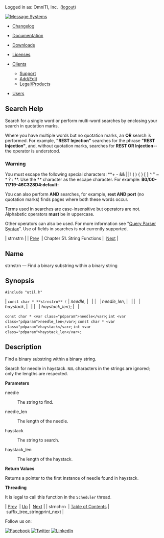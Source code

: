 Logged in as: OmniTI, Inc.  ([logout](https://support.messagesystems.com/logout.php))

[![Message Systems](https://support.messagesystems.com/images/ms-white205.png)](https://support.messagesystems.com/start.php) 

*   [Changelog](https://support.messagesystems.com/start.php?show=changelog)
*   [Documentation](https://support.messagesystems.com/docs/)
*   [Downloads](https://support.messagesystems.com/start.php)

*   [Licenses](https://support.messagesystems.com/license_summary.php)
*   <a href="">Clients</a>
    *   [Support](https://support.messagesystems.com/cs.php)
    *   [Add/Edit](https://support.messagesystems.com/edit_client.php)
    *   [Legal/Products](https://support.messagesystems.com/edit_products.php)
*   [Users](https://support.messagesystems.com/edit_customer.php)

## Search Help

Search for a single word or perform multi-word searches by enclosing your search in quotation marks.

Where you have multiple words but no quotation marks, an **OR** search is performed. For example, **"REST Injection"** searches for the phrase **"REST Injection"**, and, without quotation marks, searches for **REST OR Injection**--the operator is understood.

### Warning

You must escape the following special characters: **+ - && || ! ( ) { } [ ] ^ " ~ * ? : \**. Use the **\** character as the escape character. For example: **B0/00-11719-46C328D4\:default\:**

You can also perform **AND** searches, for example, **rest AND port** (no quotation marks) finds pages where both these words occur.

Terms used in searches are case-insensitive but operators are not. Alphabetic operators **must** be in uppercase.

Other operators can also be used. For more information see "[Query Parser Syntax](https://lucene.apache.org/core/old_versioned_docs/versions/3_0_0/queryparsersyntax.html)". Use of fields in searches is not currently supported.

| strnstrn |
| [Prev](apis.strnchrn.php)  | Chapter 51. String Functions |  [Next](apis.suffix_tree_stringprint_next.php) |

<a name="apis.strnstrn"></a>
## Name

strnstrn — Find a binary substring within a binary string

## Synopsis

`#include "util.h"`

| `const char * **strnstrn** (` | <var class="pdparam">needle</var>, |   |
|   | <var class="pdparam">needle_len</var>, |   |
|   | <var class="pdparam">haystack</var>, |   |
|   | <var class="pdparam">haystack_len</var>`)`; |   |

`const char * <var class="pdparam">needle</var>`;
`int <var class="pdparam">needle_len</var>`;
`const char * <var class="pdparam">haystack</var>`;
`int <var class="pdparam">haystack_len</var>`;<a name="idp35773712"></a>
## Description

Find a binary substring within a binary string.

Search for needle in haystack. `NUL` characters in the strings are ignored; only the lengths are respected.

**Parameters**

<dl class="variablelist">

<dt>needle</dt>

<dd>

The string to find.

</dd>

<dt>needle_len</dt>

<dd>

The length of the needle.

</dd>

<dt>haystack</dt>

<dd>

The string to search.

</dd>

<dt>haystack_len</dt>

<dd>

The length of the haystack.

</dd>

</dl>

**Return Values**

Returns a pointer to the first instance of needle found in haystack.

**Threading**

It is legal to call this function in the `Scheduler` thread.

| [Prev](apis.strnchrn.php)  | [Up](string.php) |  [Next](apis.suffix_tree_stringprint_next.php) |
| strnchrn  | [Table of Contents](index.php) |  suffix_tree_stringprint_next |

Follow us on:

[![Facebook](https://support.messagesystems.com/images/icon-facebook.png)](http://www.facebook.com/messagesystems) [![Twitter](https://support.messagesystems.com/images/icon-twitter.png)](http://twitter.com/#!/MessageSystems) [![LinkedIn](https://support.messagesystems.com/images/icon-linkedin.png)](http://www.linkedin.com/company/message-systems)